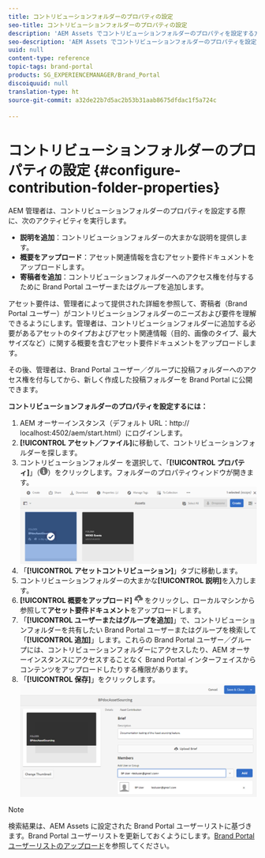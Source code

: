 ```yaml
---
title: コントリビューションフォルダーのプロパティの設定
seo-title: コントリビューションフォルダーのプロパティの設定
description: 'AEM Assets でコントリビューションフォルダーのプロパティを設定する方法を説明します。 '
seo-description: 'AEM Assets でコントリビューションフォルダーのプロパティを設定する方法を説明します。 '
uuid: null
content-type: reference
topic-tags: brand-portal
products: SG_EXPERIENCEMANAGER/Brand_Portal
discoiquuid: null
translation-type: ht
source-git-commit: a32de22b7d5ac2b53b31aab8675dfdac1f5a724c

---
```



# コントリビューションフォルダーのプロパティの設定 {#configure-contribution-folder-properties}

AEM 管理者は、コントリビューションフォルダーのプロパティを設定する際に、次のアクティビティを実行します。

* **説明を追加**：コントリビューションフォルダーの大まかな説明を提供します。
* **概要をアップロード**：アセット関連情報を含むアセット要件ドキュメントをアップロードします。
* **寄稿者を追加**：コントリビューションフォルダーへのアクセス権を付与するために Brand Portal ユーザーまたはグループを追加します。

アセット要件は、管理者によって提供された詳細を参照して、寄稿者（Brand Portal ユーザー）がコントリビューションフォルダーのニーズおよび要件を理解できるようにします。管理者は、コントリビューションフォルダーに追加する必要があるアセットのタイプおよびアセット関連情報（目的、画像のタイプ、最大サイズなど）に関する概要を含むアセット要件ドキュメントをアップロードします。

その後、管理者は、Brand Portal ユーザー／グループに投稿フォルダーへのアクセス権を付与してから、新しく作成した投稿フォルダーを Brand Portal に公開できます。

**コントリビューションフォルダーのプロパティを設定するには：**
1. AEM オーサーインスタンス（デフォルト URL：http:// localhost:4502/aem/start.html）にログインします。
1. **[!UICONTROL アセット／ファイル]**&#x200B;に移動して、コントリビューションフォルダーを探します。
1. コントリビューションフォルダー を選択して、「**[!UICONTROL プロパティ]**」（![](assets/properties.png)）をクリックします。フォルダーのプロパティウィンドウが開きます。
   ![](assets/contribution-folder-property1.png)
1. 「**[!UICONTROL アセットコントリビューション]**」タブに移動します。
1. コントリビューションフォルダーの大まかな&#x200B;**[!UICONTROL 説明]**&#x200B;を入力します。
1. **[!UICONTROL 概要をアップロード]** ![](assets/upload.png) をクリックし、ローカルマシンから参照して&#x200B;**アセット要件ドキュメント**&#x200B;をアップロードします。
1. 「**[!UICONTROL ユーザーまたはグループを追加]**」で、コントリビューションフォルダーを共有したい Brand Portal ユーザーまたはグループを検索して「**[!UICONTROL 追加]**」します。これらの Brand Portal ユーザー／グループには、コントリビューションフォルダーにアクセスしたり、AEM オーサーインスタンスにアクセスすることなく Brand Portal インターフェイスからコンテンツをアップロードしたりする権限があります。
1. 「**[!UICONTROL 保存]**」をクリックします。
   ![](assets/contribution-folder-property2.png)

>[!NOTE]
>
>検索結果は、AEM Assets に設定された Brand Portal ユーザーリストに基づきます。Brand Portal ユーザーリストを更新しておくようにします。[Brand Portal ユーザーリストのアップロード](brand-portal-upload-user-list.md)を参照してください。